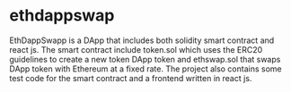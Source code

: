 # ethdappswap
EthDappSwapp is a DApp that includes both solidity smart contract and react js. The smart contract include token.sol which uses the ERC20 guidelines to create a new token DApp token and ethswap.sol that swaps DApp token with Ethereum at a fixed rate. The project also contains some test code for the smart contract and a frontend written in react js. 
